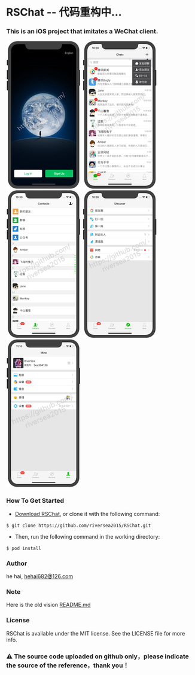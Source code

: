 # RSChat -- 代码重构中...
### This is an iOS project that imitates a WeChat client.

![Mou icon](https://github.com/riversea2015/RSChat/blob/master/Resources/ScreenShot_New/IMG_001.JPG?raw=true)
![Mou icon](https://github.com/riversea2015/RSChat/blob/master/Resources/ScreenShot_New/IMG_002.JPG?raw=true)
![Mou icon](https://github.com/riversea2015/RSChat/blob/master/Resources/ScreenShot_New/IMG_003.JPG?raw=true)
![Mou icon](https://github.com/riversea2015/RSChat/blob/master/Resources/ScreenShot_New/IMG_004.JPG?raw=true)
![Mou icon](https://github.com/riversea2015/RSChat/blob/master/Resources/ScreenShot_New/IMG_005.JPG?raw=true)

### How To Get Started

- [Download RSChat](https://github.com/riversea2015/RSChat/archive/master.zip), or clone it with the following command:

```
$ git clone https://github.com/riversea2015/RSChat.git
```

- Then, run the following command in the working directory:

```
$ pod install
```

### Author

he hai, hehai682@126.com

### Note

Here is the old vision [README.md](https://github.com/riversea2015/RSChat/blob/master/README_OLD.md)

### License

RSChat is available under the MIT license. See the LICENSE file for more info.

### ⚠️ The source code uploaded on github only，please indicate the source of the reference，thank you！
